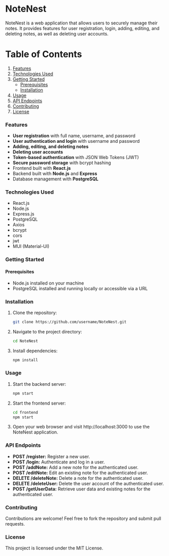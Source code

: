 # NoteNest
NoteNest is a web application that allows users to securely manage their notes. It provides features for user registration, login, adding, editing, and deleting notes, as well as deleting user accounts.

# Table of Contents

1. [Features](#features)
2. [Technologies Used](#technologies-used)
3. [Getting Started](#getting-started)
   - [Prerequisites](#prerequisites)
   - [Installation](#installation)
4. [Usage](#usage)
5. [API Endpoints](#api-endpoints)
6. [Contributing](#contributing)
7. [License](#license)

### Features

- **User registration** with full name, username, and password
- **User authentication and login** with username and password
- **Adding, editing, and deleting notes**
- **Deleting user accounts**
- **Token-based authentication** with JSON Web Tokens (JWT)
- **Secure password storage** with bcrypt hashing
- Frontend built with **React.js**
- Backend built with **Node.js** and **Express**
- Database management with **PostgreSQL**

### Technologies Used

- React.js
- Node.js
- Express.js
- PostgreSQL
- Axios
- bcrypt
- cors
- jwt
- MUI (Material-UI)

### Getting Started

#### Prerequisites

- Node.js installed on your machine
- PostgreSQL installed and running locally or accessible via a URL

### Installation

1. Clone the repository:
   ```bash
   git clone https://github.com/username/NoteNest.git
   ```
2. Navigate to the project directory:
   ```bash
   cd NoteNest
   ```
3. Install dependencies:
   ```bash
   npm install
   ```

### Usage

1. Start the backend server:
   ```bash
   npm start
   ```
2. Start the frontend server:
   ```bash
   cd frontend
   npm start
   ```
3. Open your web browser and visit http://localhost:3000 to use the NoteNest application.

### API Endpoints

- **POST /register:** Register a new user.
- **POST /login:** Authenticate and log in a user.
- **POST /addNote:** Add a new note for the authenticated user.
- **POST /editNote:** Edit an existing note for the authenticated user.
- **DELETE /deleteNote:** Delete a note for the authenticated user.
- **DELETE /deleteUser:** Delete the user account of the authenticated user.
- **POST /getUserData:** Retrieve user data and existing notes for the authenticated user.

### Contributing

Contributions are welcome! Feel free to fork the repository and submit pull requests.

### License

This project is licensed under the MIT License.
